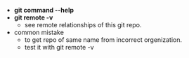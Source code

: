 * **git command --help**
* **git remote -v**
    * see remote relationships of this git repo.
* common mistake
    * to get repo of same name from incorrect orgenization.
    * test it with git remote -v

